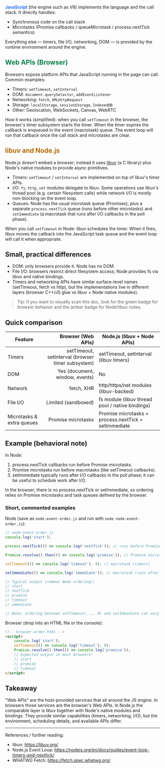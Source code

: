 <span style="color:#0b5fff;font-weight:600">JavaScript</span> (the engine such as V8) implements the language and the call stack. It directly handles:

- Synchronous code on the call stack
- Microtasks (Promise callbacks / queueMicrotask / process.nextTick semantics)

Everything else — timers, file I/O, networking, DOM — is provided by the runtime environment around the engine.

## <span style="color:#037f4c">Web APIs (Browser)</span>

Browsers expose platform APIs that JavaScript running in the page can call. Common examples:

- Timers: <code>setTimeout</code>, <code>setInterval</code>
- DOM: <code>document.querySelector</code>, <code>addEventListener</code>
- Networking: <code>fetch</code>, <code>XMLHttpRequest</code>
- Storage: <code>localStorage</code>, <code>sessionStorage</code>, <code>IndexedDB</code>
- Other: Geolocation, WebSockets, Canvas, WebRTC

How it works (simplified): when you call <code>setTimeout</code> in the browser, the browser's timer subsystem starts the timer. When the timer expires the callback is enqueued in the event (macrotask) queue. The event loop will run that callback once the call stack and microtasks are clear.

## <span style="color:#b36b00">libuv and Node.js</span>

Node.js doesn't embed a browser; instead it uses <a href="https://libuv.org/">libuv</a> (a C library) plus Node's native modules to provide async primitives.

- Timers: <code>setTimeout</code> / <code>setInterval</code> are implemented on top of libuv's timer APIs.
- I/O: <code>fs</code>, <code>http</code>, <code>net</code> modules delegate to libuv. Some operations use libuv's thread pool (e.g. certain filesystem calls) while network I/O is mostly non-blocking on the event loop.
- Queues: Node has the usual microtask queue (Promises), plus a separate <code>process.nextTick</code> queue (runs before other microtasks) and <code>setImmediate</code> (a macrotask that runs after I/O callbacks in the poll phase).

When you call <code>setTimeout</code> in Node: libuv schedules the timer. When it fires, libuv moves the callback into the JavaScript task queue and the event loop will call it when appropriate.

## Small, practical differences

- DOM: only browsers provide it. Node has no DOM.
- File I/O: browsers restrict direct filesystem access; Node provides fs via libuv and native bindings.
- Timers and networking APIs have similar surface-level names (setTimeout, fetch vs http), but the implementations live in different layers (browser C++/JS glue vs libuv + Node native modules).

> Tip: if you want to visually scan this doc, look for the green badge for browser behavior and the amber badge for Node/libuv notes.

## Quick comparison

Feature | Browser (Web APIs) | Node.js (libuv + Node APIs)
---|---:|---
Timers | setTimeout, setInterval (browser timer subsystem) | setTimeout, setInterval (libuv timers)
DOM | Yes (document, window, events) | No
Network | fetch, XHR | http/https/net modules (libuv-backed)
File I/O | Limited (sandboxed) | fs module (libuv thread pool / native bindings)
Microtasks & extra queues | Promise microtasks | Promise microtasks + process.nextTick + setImmediate

## Example (behavioral note)

In Node:

1. process.nextTick callbacks run before Promise microtasks.
2. Promise microtasks run before macrotasks (like setTimeout callbacks).
3. setImmediate typically runs after I/O callbacks in the poll phase; it can be useful to schedule work after I/O.

In the browser, there is no process.nextTick or setImmediate, so ordering relies on Promise microtasks and task queues defined by the browser.

### Short, commented examples

Node (save as <code>node-event-order.js</code> and run with <code>node node-event-order.js</code>):

```js
// node-event-order.js
console.log('start');

process.nextTick(() => console.log('nextTick')); // runs before Promise microtasks

Promise.resolve().then(() => console.log('promise')); // Promise microtask

setTimeout(() => console.log('timeout'), 0); // macrotask (timers)

setImmediate(() => console.log('immediate')); // macrotask (runs after poll phase)

// Typical output (common Node ordering):
// start
// nextTick
// promise
// timeout
// immediate

// Note: ordering between setTimeout(..., 0) and setImmediate can vary depending on timing and whether the code runs inside an I/O callback.
```

Browser (drop into an HTML file or the console):

```html
<!-- browser-order.html -->
<script>
	console.log('start');
	setTimeout(() => console.log('timeout'), 0);
	Promise.resolve().then(() => console.log('promise'));
	// Expected output in most browsers:
	// start
	// promise
	// timeout
</script>
```

## Takeaway

"Web APIs" are the host-provided services that sit around the JS engine. In browsers those services are the browser's Web APIs. In Node.js the comparable layer is libuv together with Node's native modules and bindings. They provide similar capabilities (timers, networking, I/O), but the environment, scheduling details, and available APIs differ.

---

References / further reading:

- libuv: https://libuv.org/
- Node.js Event Loop: https://nodejs.org/en/docs/guides/event-loop-timers-and-nexttick/
- WHATWG Fetch: https://fetch.spec.whatwg.org/